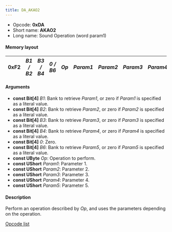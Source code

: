 ```yaml
---
title: DA_AKAO2
---
```


- Opcode: **0xDA**
- Short name: **AKAO2**
- Long name: Sound Operation (word param1)

#### Memory layout

| 0xF2 | *B1 / B2* | *B3 / B4* | *0 / B6* | *Op* | *Param1* | *Param2* | *Param3* | *Param4* | *Param5* |
|----|----|----|----|----|----|----|----|----|----|

#### Arguments

- **const Bit\[4\]** *B1*: Bank to retrieve *Param1*, or zero if *Param1* is specified as a literal value.
- **const Bit\[4\]** *B2*: Bank to retrieve *Param2*, or zero if *Param2* is specified as a literal value.
- **const Bit\[4\]** *B3*: Bank to retrieve *Param3*, or zero if *Param3* is specified as a literal value.
- **const Bit\[4\]** *B4*: Bank to retrieve *Param4*, or zero if *Param4* is specified as a literal value.
- **const Bit\[4\]** *0*: Zero.
- **const Bit\[4\]** *B6*: Bank to retrieve *Param5*, or zero if *Param5* is specified as a literal value.
- **const UByte** *Op*: Operation to perform.
- **const UShort** *Param1*: Parameter 1.
- **const UShort** *Param2*: Parameter 2.
- **const UShort** *Param3*: Parameter 3.
- **const UShort** *Param4*: Parameter 4.
- **const UShort** *Param5*: Parameter 5.

#### Description

Perform an operation described by *Op*, and uses the parameters depending on the operation.

[Opcode list](F2_AKAO.md#Operation_list)
